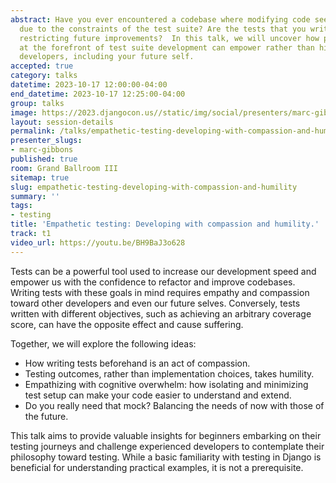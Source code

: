 ```yaml
---
abstract: Have you ever encountered a codebase where modifying code seemed impossible
  due to the constraints of the test suite? Are the tests that you write today inadvertently
  restricting future improvements?  In this talk, we will uncover how placing empathy
  at the forefront of test suite development can empower rather than hinder future
  developers, including your future self.
accepted: true
category: talks
datetime: 2023-10-17 12:00:00-04:00
end_datetime: 2023-10-17 12:25:00-04:00
group: talks
image: https://2023.djangocon.us//static/img/social/presenters/marc-gibbons.png
layout: session-details
permalink: /talks/empathetic-testing-developing-with-compassion-and-humility/
presenter_slugs:
- marc-gibbons
published: true
room: Grand Ballroom III
sitemap: true
slug: empathetic-testing-developing-with-compassion-and-humility
summary: ''
tags:
- testing
title: 'Empathetic testing: Developing with compassion and humility.'
track: t1
video_url: https://youtu.be/BH9BaJ3o628
---
```


Tests can be a powerful tool used to increase our development speed and empower us with the confidence to refactor and improve codebases. Writing tests with these goals in mind requires empathy and compassion toward other developers and even our future selves. Conversely, tests written with different objectives, such as achieving an arbitrary coverage score, can have the opposite effect and cause suffering.

Together, we will explore the following ideas:

- How writing tests beforehand is an act of compassion.
- Testing outcomes, rather than implementation choices, takes humility.
- Empathizing with cognitive overwhelm: how isolating and minimizing test setup can make your code easier to understand and extend.
- Do you really need that mock? Balancing the needs of now with those of the future.

This talk aims to provide valuable insights for beginners embarking on their testing journeys and challenge experienced developers to contemplate their philosophy toward testing. While a basic familiarity with testing in Django is beneficial for understanding practical examples, it is not a prerequisite.
